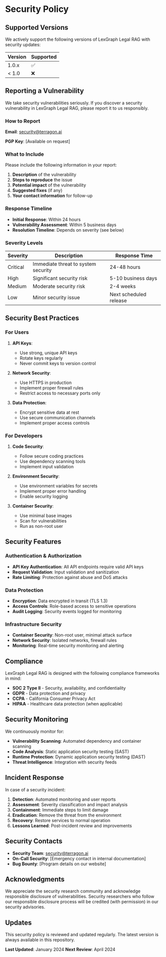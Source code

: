 # Security Policy

## Supported Versions

We actively support the following versions of LexGraph Legal RAG with security updates:

| Version | Supported          |
| ------- | ------------------ |
| 1.0.x   | :white_check_mark: |
| < 1.0   | :x:                |

## Reporting a Vulnerability

We take security vulnerabilities seriously. If you discover a security vulnerability in LexGraph Legal RAG, please report it to us responsibly.

### How to Report

**Email**: security@terragon.ai

**PGP Key**: [Available on request]

### What to Include

Please include the following information in your report:

1. **Description** of the vulnerability
2. **Steps to reproduce** the issue
3. **Potential impact** of the vulnerability
4. **Suggested fixes** (if any)
5. **Your contact information** for follow-up

### Response Timeline

- **Initial Response**: Within 24 hours
- **Vulnerability Assessment**: Within 5 business days
- **Resolution Timeline**: Depends on severity (see below)

### Severity Levels

| Severity | Description | Response Time |
|----------|-------------|---------------|
| Critical | Immediate threat to system security | 24-48 hours |
| High | Significant security risk | 5-10 business days |
| Medium | Moderate security risk | 2-4 weeks |
| Low | Minor security issue | Next scheduled release |

## Security Best Practices

### For Users

1. **API Keys**: 
   - Use strong, unique API keys
   - Rotate keys regularly
   - Never commit keys to version control

2. **Network Security**:
   - Use HTTPS in production
   - Implement proper firewall rules
   - Restrict access to necessary ports only

3. **Data Protection**:
   - Encrypt sensitive data at rest
   - Use secure communication channels
   - Implement proper access controls

### For Developers

1. **Code Security**:
   - Follow secure coding practices
   - Use dependency scanning tools
   - Implement input validation

2. **Environment Security**:
   - Use environment variables for secrets
   - Implement proper error handling
   - Enable security logging

3. **Container Security**:
   - Use minimal base images
   - Scan for vulnerabilities
   - Run as non-root user

## Security Features

### Authentication & Authorization

- **API Key Authentication**: All API endpoints require valid API keys
- **Request Validation**: Input validation and sanitization
- **Rate Limiting**: Protection against abuse and DoS attacks

### Data Protection

- **Encryption**: Data encrypted in transit (TLS 1.3)
- **Access Controls**: Role-based access to sensitive operations
- **Audit Logging**: Security events logged for monitoring

### Infrastructure Security

- **Container Security**: Non-root user, minimal attack surface
- **Network Security**: Isolated networks, firewall rules
- **Monitoring**: Real-time security monitoring and alerting

## Compliance

LexGraph Legal RAG is designed with the following compliance frameworks in mind:

- **SOC 2 Type II** - Security, availability, and confidentiality
- **GDPR** - Data protection and privacy
- **CCPA** - California Consumer Privacy Act
- **HIPAA** - Healthcare data protection (when applicable)

## Security Monitoring

We continuously monitor for:

- **Vulnerability Scanning**: Automated dependency and container scanning
- **Code Analysis**: Static application security testing (SAST)
- **Runtime Protection**: Dynamic application security testing (DAST)
- **Threat Intelligence**: Integration with security feeds

## Incident Response

In case of a security incident:

1. **Detection**: Automated monitoring and user reports
2. **Assessment**: Severity classification and impact analysis
3. **Containment**: Immediate steps to limit damage
4. **Eradication**: Remove the threat from the environment
5. **Recovery**: Restore services to normal operation
6. **Lessons Learned**: Post-incident review and improvements

## Security Contacts

- **Security Team**: security@terragon.ai
- **On-Call Security**: [Emergency contact in internal documentation]
- **Bug Bounty**: [Program details on our website]

## Acknowledgments

We appreciate the security research community and acknowledge responsible disclosure of vulnerabilities. Security researchers who follow our responsible disclosure process will be credited (with permission) in our security advisories.

## Updates

This security policy is reviewed and updated regularly. The latest version is always available in this repository.

**Last Updated**: January 2024
**Next Review**: April 2024